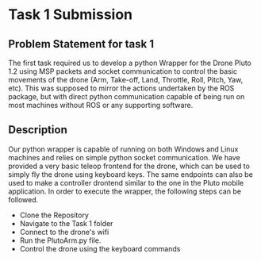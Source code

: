 # Task 1 Submission
## Problem Statement for task 1

The first task required us to develop a python Wrapper for the Drone Pluto 1.2 using MSP packets and socket communication to control the basic movements of the drone (Arm, Take-off, Land, Throttle, Roll, Pitch, Yaw, etc). This was supposed to mirror the actions undertaken by the ROS package, but with direct python communication capable of being run on most machines without ROS or any supporting software. 
## Description
Our python wrapper is capable of running on both Windows and Linux machines and relies on simple python socket communication. We have provided a very basic teleop frontend for the drone, which can be used to simply fly the drone using keyboard keys. The same endpoints can also be used to make a controller drontend similar to the one in the Pluto mobile application. 
In order to execute the wrapper, the following steps can be followed. 
- Clone the Repository
- Navigate to the Task 1 folder
- Connect to the drone's wifi
- Run the PlutoArm.py file. 
- Control the drone using the keyboard commands
